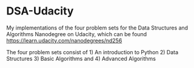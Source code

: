 # DSA-Udacity
My implementations of the four problem sets for the Data Structures and Algorithms Nanodegree on Udacity, which can be found https://learn.udacity.com/nanodegrees/nd256

The four problem sets consist of 1) An introduction to Python 2) Data Structures 3) Basic Algorithms and 4) Advanced Algorithms
